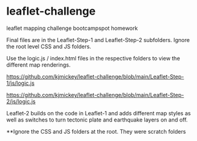 # leaflet-challenge
 leaflet mapping challenge bootcampspot homework

Final files are in the Leaflet-Step-1 and Leaflet-Step-2 subfolders.  Ignore the root level CSS and JS folders.  

Use the logic.js / index.html files in the respective folders to view the different map renderings.

https://github.com/kjmickey/leaflet-challenge/blob/main/Leaflet-Step-1/js/logic.js

https://github.com/kjmickey/leaflet-challenge/blob/main/Leaflet-Step-2/js/logic.js

Leaflet-2 builds on the code in Leaflet-1 and adds different map styles as well as switches to turn tectonic plate and earthquake layers on and off.

**Ignore the CSS and JS folders at the root.  They were scratch folders
